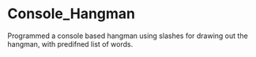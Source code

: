 # Console_Hangman

Programmed a console based hangman using slashes for drawing out the hangman, with predifned list of words. 
